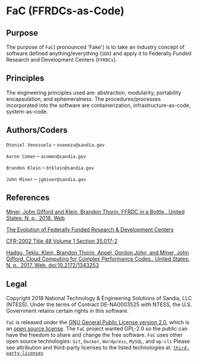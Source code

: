 
# FaC (FFRDCs-as-Code)
  
## Purpose
The purpose of `FaC`( pronounced 'Fake') is to take an industry concept of software defined anything/everything (`SDX`) and apply it to Federally Funded Research and Development Centers (`FFRDCs`).

## Principles
The engineering principles used are: abstraction, modularity, portability encapsulation, and ephemeralness.  The procedures/processes incorporated into the software are containerization, infrastructure-as-code, system-as-code.

## Authors/Coders

`Otoniel Venezuela` – `ovenezu@sandia.gov`

`Aaron Comen` – `acomen@sandia.gov`

`Brandon Klein` – `btklein@sandia.gov`

`John Miner` – `jgminer@sandia.gov`

## References
[Miner, John Gifford and Klein, Brandon Thorin. FFRDC in a Bottle.. United States: N. p., 2018. Web](https://www.osti.gov/servlets/purl/1513087)

[The Evolution of Federally Funded Research & Development Centers](https://fas.org/pubs/pir/2011spring/FFRDCs.pdf)

[CFR-2002 Title 48 Volume 1 Section 35.017-2](https://www.gpo.gov/fdsys/pkg/CFR-2002-title48-vol1/pdf/CFR-2002-title48-vol1-sec35-017-2.pdf)

[Hadgu, Teklu, Klein, Brandon Thorin, Appel, Gordon John, and Miner, John Gifford. Cloud Computing for Complex Performance Codes.. United States: N. p., 2017. Web. doi:10.2172/1343253](https://prod-ng.sandia.gov/techlib-noauth/access-control.cgi/2017/171208.pdf)

## Legal
Copyright 2018 National Technology & Engineering Solutions of Sandia, LLC (NTESS). Under the terms of Contract DE-NA0003525 with NTESS, the U.S. Government retains certain rights in this software.

`FaC` is released under the [GNU General Public License version 2.0](../GPL), which is an [open source license](https://opensource.org/docs/osd).  The `FaC` project wanted GPL-2.0 so the public can have the freedom to share and change the free software. `FaC` uses other open source technologies: `Git`, `Docker`, `Wordpress`, `MySQL`, and `wp-cli`
Please see attribution and third-party licenses to the listed technologies at: [`third-party-licenses`](../third-party-licenses)
